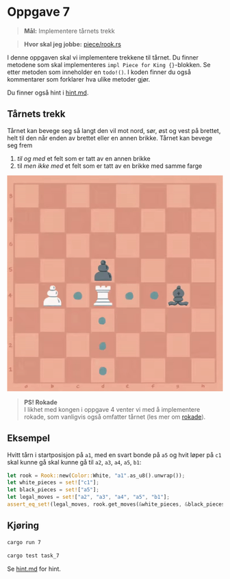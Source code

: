 # Oppgave 7
> **Mål:** Implementere tårnets trekk

> **Hvor skal jeg jobbe:** [piece/rook.rs](piece/rook.rs)

I denne oppgaven skal vi implementere trekkene til tårnet. Du finner metodene som skal implementeres
`impl Piece for King {}`-blokken. Se etter metoden som inneholder en `todo!()`. I koden finner du også 
kommentarer som forklarer hva ulike metoder gjør.

Du finner også hint i [hint.md](hint.md).

## Tårnets trekk
Tårnet kan bevege seg så langt den vil mot nord, sør, øst og vest på brettet, helt til den når
enden av brettet eller en annen brikke. Tårnet kan bevege seg frem

1. *til og med* et felt som er tatt av en annen brikke  
2. til *men ikke med* et felt som er tatt av en brikke med samme farge

![Tårntrekk](../../images/moves/rook.gif)

> **PS! Rokade**  
> I likhet med kongen i oppgave 4 venter vi med å implementere rokade, som vanligvis også
omfatter tårnet (les mer om [rokade](https://no.wikipedia.org/wiki/Rokade)).

## Eksempel
Hvitt tårn i startposisjon på `a1`, med en svart bonde på `a5` og hvit løper på `c1` skal kunne
gå  skal kunne gå til `a2`, `a3`, `a4`, `a5`, `b1`:

```rust
let rook = Rook::new(Color::White, "a1".as_u8().unwrap());
let white_pieces = set!["c1"];
let black_pieces = set!["a5"];
let legal_moves = set!["a2", "a3", "a4", "a5", "b1"];
assert_eq_set!(legal_moves, rook.get_moves(&white_pieces, &black_pieces);
```

## Kjøring
```bash
cargo run 7
```
```bash
cargo test task_7
```

Se [hint.md](hint.md) for hint.